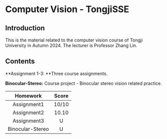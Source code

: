 # Computer Vision - TongjiSSE

## Introduction

This is the material related to the computer vision course of Tongji University in Autumn 2024. The lecturer is Professor Zhang Lin.

## Contents

**Assignment 1-3: **Three course assignments.

**Binocular-Stereo:** Course project - Binocular stereo vision related practice.

|     Homework     | Score |
| :--------------: | :---: |
|   Assignment1    | 10/10 |
|   Assignment2    | 10.10 |
|   Assignment3    |   U   |
| Binocular-Stereo |   U   |

